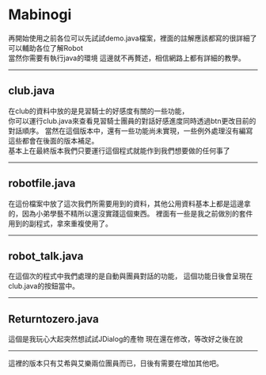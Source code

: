 # Mabinogi 　

再開始使用之前各位可以先試試demo.java檔案，裡面的註解應該都寫的很詳細了可以輔助各位了解Robot  
當然你需要有執行java的環境 這邊就不再贅述，相信網路上都有詳細的教學。    

-----------------------------
club.java  
-------
在club的資料中放的是見習騎士的好感度有關的一些功能，  
你可以運行club.java來查看見習騎士團員的對話好感進度同時透過btn更改目前的對話順序。
當然在這個版本中，還有一些功能尚未實現，一些例外處理沒有編寫這些都會在後面的版本補足。  
基本上在最終版本我們只要運行這個程式就能作到我們想要做的任何事了　　

-----------------------------  
robotfile.java  
----------
在這份檔案中放了這次我們所需要用到的資料，其他公用資料基本上都是這邊拿的，因為小弟學藝不精所以還沒實踐這個東西。
裡面有一些是我之前做別的套件用到的副程式，拿來重複使用了。

-----------------------------
robot_talk.java  
----------
在這個次的程式中我們處理的是自動與團員對話的功能，
這個功能日後會呈現在club.java的按鈕當中。  

-----------------------------
Returntozero.java  
---------
這個是我玩心大起突然想試試JDialog的產物
現在還在修改，等改好之後在說

-----------------
這裡的版本只有艾希與艾樂兩位團員而已，日後有需要在增加其他吧。


